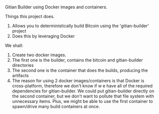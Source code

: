 Gitian Builder using Docker images and containers.

Things this project does.

1. Allows you to deterministically build Bitcoin using the 'gitian-builder' project
2. Does this by leveraging Docker


We shall:

1. Create two docker images.
2. The first one is the builder, contains the bitcoin and gitian-builder directories
3. The second one is the container that does the builds, producing the artifacts
4. The reason for using 2 docker images/containers is that Docker is cross-platform, therefore we don't know if w e have all of the required dependencies for gitian-builder. We could put gitian-builder directly on the second container, but we don't want to pollute that file system with unnecessary items. Plus, we might be able to use the first container to spawn/drive many build containers at once.
